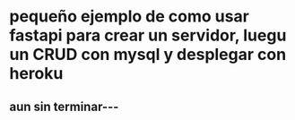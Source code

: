 # pequeño ejemplo de como usar fastapi para crear un servidor, luegu un CRUD con mysql y desplegar con heroku

## aun sin terminar---
